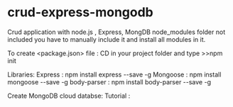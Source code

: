 # crud-express-mongodb
Crud application with node.js , Express, MongDB
node_modules folder not included you have to manually include it and install all modules in it.

To create <package.json> file : CD in your project folder and type >>npm init

Libraries:
  Express : npm install express --save -g
  Mongoose : npm install mongoose --save -g
  body-parser : npm install body-parser --save -g
  
 Create MongoDB cloud databse:
  Tutorial : 
 
 
  
